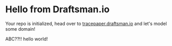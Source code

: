 # Hello from Draftsman.io

Your repo is initialized, head over to [tracepaper.draftsman.io](https://tracepaper.draftsman.io) and let's model some domain!

ABC??!!
hello world!
